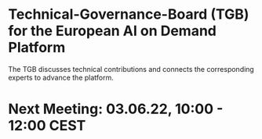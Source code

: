 # Technical-Governance-Board (TGB) for the European AI on Demand Platform

The TGB discusses technical contributions and connects the corresponding experts to advance the platform.

# Next Meeting: 03.06.22, 10:00 - 12:00 CEST
